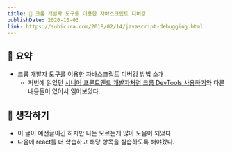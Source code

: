 ```yaml
---
title: 🐛 크롬 개발자 도구를 이용한 자바스크립트 디버깅
publishDate: 2020-10-03
link: https://subicura.com/2018/02/14/javascript-debugging.html
---
```

## 📝 요약 

- 크롬 개발자 도구를 이용한 자바스크립트 디버깅 방법 소개 
  - 저번에 읽었던 [시니어 프론트엔드 개발자처럼 크롬 DevTools 사용하기](./Dev/../../Dev/use-vscoce-like-a-senior-developer.md)와 다른 내용들이 있어서 읽어보았다.  

## 🤔 생각하기 
- 이 글이 예전글이긴 하지만 나는 모르는게 많아 도움이 되었다.  
- 다음에 react를 더 학습하고 해당 항목을 실습하도록 해야겠다.  